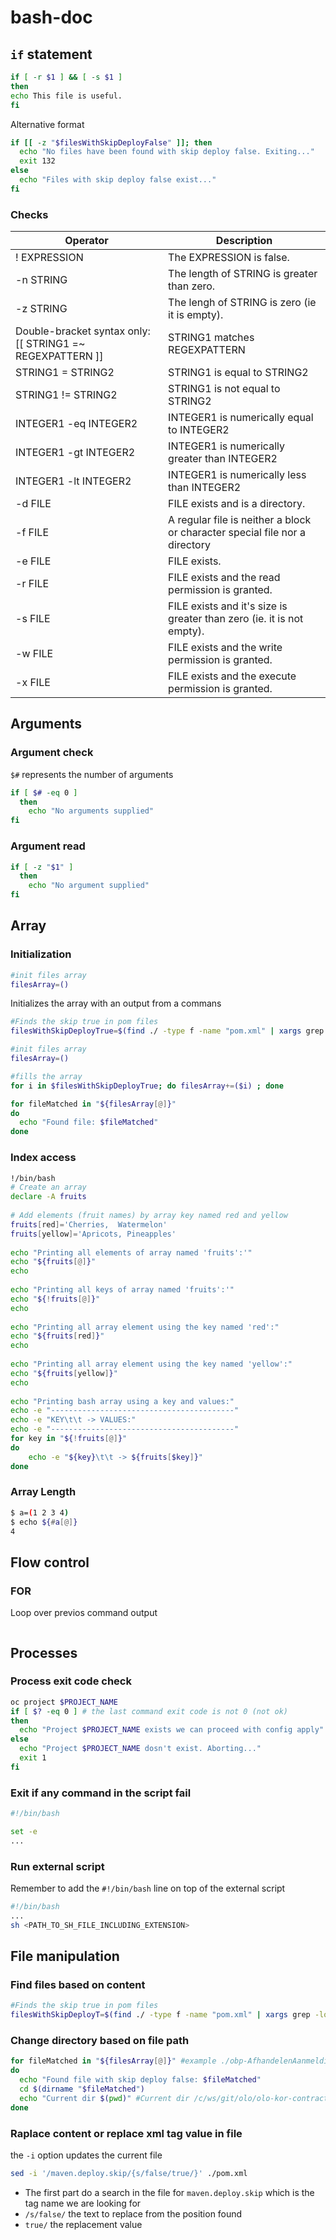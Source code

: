 # bash-doc

## `if` statement

```bash
if [ -r $1 ] && [ -s $1 ]
then
echo This file is useful.
fi
```
Alternative format

```bash
if [[ -z "$filesWithSkipDeployFalse" ]]; then 
  echo "No files have been found with skip deploy false. Exiting..."
  exit 132
else
  echo "Files with skip deploy false exist..."
fi
```


### Checks

| Operator                                                 | Description                                                                 |
|----------------------------------------------------------|-----------------------------------------------------------------------------|
| ! EXPRESSION                                             | The EXPRESSION is false.                                                    |
| -n STRING                                                | The length of STRING is greater than zero.                                  |
| -z STRING                                                | The lengh of STRING is zero (ie it is empty).                               |
| Double-bracket syntax only:[[ STRING1 =~ REGEXPATTERN ]] | STRING1 matches REGEXPATTERN                                                |
| STRING1 = STRING2                                        | STRING1 is equal to STRING2                                                 |
| STRING1 != STRING2                                       | STRING1 is not equal to STRING2                                             |
| INTEGER1 -eq INTEGER2                                    | INTEGER1 is numerically equal to INTEGER2                                   |
| INTEGER1 -gt INTEGER2                                    | INTEGER1 is numerically greater than INTEGER2                               |
| INTEGER1 -lt INTEGER2                                    | INTEGER1 is numerically less than INTEGER2                                  |
| -d FILE                                                  | FILE exists and is a directory.                                             |
| -f FILE                                                  | A regular file is neither a block or character special file nor a directory |
| -e FILE                                                  | FILE exists.                                                                |
| -r FILE                                                  | FILE exists and the read permission is granted.                             |
| -s FILE                                                  | FILE exists and it's size is greater than zero (ie. it is not empty).       |
| -w FILE                                                  | FILE exists and the write permission is granted.                            |
| -x FILE                                                  | FILE exists and the execute permission is granted.                          |

## Arguments

### Argument check

`$#` represents the number of arguments

```bash
if [ $# -eq 0 ]
  then
    echo "No arguments supplied"
fi
```

### Argument read

```bash
if [ -z "$1" ]
  then
    echo "No argument supplied"
fi
```

## Array

### Initialization
```bash
#init files array
filesArray=()
```
Initializes the array with an output from a commans
```bash
#Finds the skip true in pom files
filesWithSkipDeployTrue=$(find ./ -type f -name "pom.xml" | xargs grep -loP "<maven.deploy.skip>([^f]*)</maven.deploy.skip>")

#init files array
filesArray=()

#fills the array
for i in $filesWithSkipDeployTrue; do filesArray+=($i) ; done

for fileMatched in "${filesArray[@]}"
do
  echo "Found file: $fileMatched"
done
```

### Index access

```bash
!/bin/bash
# Create an array
declare -A fruits
 
# Add elements (fruit names) by array key named red and yellow 
fruits[red]='Cherries,  Watermelon'
fruits[yellow]='Apricots, Pineapples'
 
echo "Printing all elements of array named 'fruits':'"
echo "${fruits[@]}"
echo
 
echo "Printing all keys of array named 'fruits':'"
echo "${!fruits[@]}"
echo
 
echo "Printing all array element using the key named 'red':"
echo "${fruits[red]}"
echo
 
echo "Printing all array element using the key named 'yellow':"
echo "${fruits[yellow]}"
echo
 
echo "Printing bash array using a key and values:"
echo -e "-----------------------------------------"
echo -e "KEY\t\t -> VALUES:"
echo -e "-----------------------------------------"
for key in "${!fruits[@]}"
do
    echo -e "${key}\t\t -> ${fruits[$key]}"
done
```

### Array Length

```bash
$ a=(1 2 3 4)
$ echo ${#a[@]}
4
```

## Flow control

### FOR
Loop over previos command output
```bash

```

## Processes

### Process exit code check

```bash
oc project $PROJECT_NAME
if [ $? -eq 0 ] # the last command exit code is not 0 (not ok)
then
  echo "Project $PROJECT_NAME exists we can proceed with config apply"
else
  echo "Project $PROJECT_NAME dosn't exist. Aborting..."
  exit 1
fi
```

### Exit if any command in the script fail

```bash
#!/bin/bash

set -e 
...
```


### Run external script

Remember to add the `#!/bin/bash` line on top of the external script

```bash
#!/bin/bash
...
sh <PATH_TO_SH_FILE_INCLUDING_EXTENSION>
```

## File manipulation

### Find files based on content
```bash
#Finds the skip true in pom files
filesWithSkipDeployT=$(find ./ -type f -name "pom.xml" | xargs grep -loP "<maven.deploy.skip>([^f]*)</maven.deploy.skip>")
```

### Change directory based on file path

```bash
for fileMatched in "${filesArray[@]}" #example ./obp-AfhandelenAanmelding/pom.xml
do
  echo "Found file with skip deploy false: $fileMatched"
  cd $(dirname "$fileMatched") 
  echo "Current dir $(pwd)" #Current dir /c/ws/git/olo/olo-kor-contracts/obp-AfhandelenAanmelding
done
```

### Raplace content or replace xml tag value in file 
the `-i` option updates the current file
```bash
sed -i '/maven.deploy.skip/{s/false/true/}' ./pom.xml
```
* The first part do a search in the file for `maven.deploy.skip` which is the tag name we are looking for
* `/s/false/` the text to replace from the position found
* `true/` the replacement value





